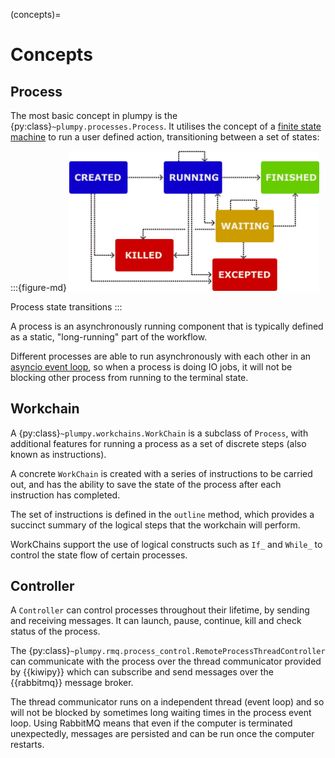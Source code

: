 (concepts)=

# Concepts

## Process

The most basic concept in plumpy is the {py:class}`~plumpy.processes.Process`. It utilises the concept of a [finite state machine](https://en.wikipedia.org/wiki/Finite-state_machine) to run a user defined action, transitioning between a set of states:

:::{figure-md}
<img src="_static/process-fsm.png" width="400px">

Process state transitions
:::

A process is an asynchronously running component that is typically defined as a static, "long-running" part of the workflow.

Different processes are able to run asynchronously with each other in an [asyncio event loop](https://docs.python.org/3/library/asyncio-eventloop.html),
so when a process is doing IO jobs, it will not be blocking other process from
running to the terminal state.

## Workchain

A {py:class}`~plumpy.workchains.WorkChain` is a subclass of `Process`, with additional features for running a process as a set of discrete steps (also known as instructions).

A concrete `WorkChain` is created with a series of instructions to be carried out, and has the ability to save the state of the process after each instruction has completed.

The set of instructions is defined in the `outline` method, which provides a succinct summary of the logical steps that the workchain will perform.

WorkChains support the use of logical constructs such as `If_` and `While_` to control the state flow of certain processes.

## Controller

A `Controller` can control processes throughout their lifetime, by sending and receiving messages. It can launch, pause, continue, kill and check status of the process.

The {py:class}`~plumpy.rmq.process_control.RemoteProcessThreadController` can communicate with the process over the thread communicator provided by {{kiwipy}} which can subscribe and send messages over the {{rabbitmq}} message broker.

The thread communicator runs on a independent thread (event loop) and so will not be blocked by sometimes long waiting times in the process event loop.
Using RabbitMQ means that  even if the computer is terminated unexpectedly, messages are persisted and can be run once the computer restarts.
